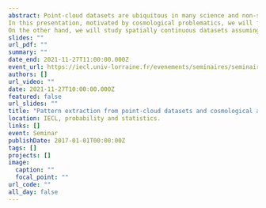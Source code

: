 ```yaml
---
abstract: Point-cloud datasets are ubiquitous in many science and non-science fields. These data are usually coming along with unique patterns that some algorithms are meant to extract and that are linked with the underlying phenomenon that generated the data.
In this presentation, motivated by cosmological problematics, we will focus on two kinds of spatially structured datasets. First, clustered-type patterns in which the datapoints are separated in the input space into multiple groups. We will show that the unsupervised clustering procedure performed with a Gaussian Mixture Model can be formulated in terms of a statistical physics optimisation problem. This formulation enables the unsupervised extraction of many key information about the dataset itself, like the number of clusters, their size and how they are embedded in space, particularly interesting for high-dimensional input spaces where visualisation is not possible.
On the other hand, we will study spatially continuous datasets assuming as standing on an underlying 1D structure that we aim to learn. To this end, we resort to a regularisation of the Gaussian Mixture Model in which a spatial graph is used as a prior to approximate the underlying 1D structure. The overall graph is efficiently learnt by means of the Expectation-Maximisation algorithm with guaranteed convergence and comes together with the learning of the local width of the structure. We then illustrate applications of the algorithm to model and identify the filamentary pattern drawn by the galaxy distribution of the Universe in cosmological datasets.
slides: ""
url_pdf: ""
summary: ""
date_end: 2021-11-27T11:00:00.000Z
event_url: https://iecl.univ-lorraine.fr/evenements/seminaires/seminaire-probabilites-et-statistique/
authors: []
url_video: ""
date: 2021-11-27T10:00:00.000Z
featured: false
url_slides: ""
title: "Pattern extraction from point-cloud datasets and cosmological applications"
location: IECL, probability and statistics.
links: []
event: Seminar
publishDate: 2017-01-01T00:00:00Z
tags: []
projects: []
image:
  caption: ""
  focal_point: ""
url_code: ""
all_day: false
---
```

